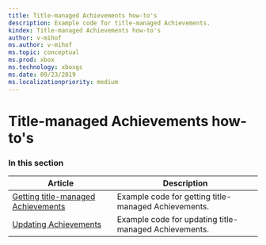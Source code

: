 ```yaml
---
title: Title-managed Achievements how-to's
description: Example code for title-managed Achievements.
kindex: Title-managed Achievements how-to's
author: v-mihof
ms.author: v-mihof
ms.topic: conceptual
ms.prod: xbox
ms.technology: xboxgc
ms.date: 09/23/2019
ms.localizationpriority: medium
---
```


# Title-managed Achievements how-to's


### In this section

| Article | Description |
|---------|-------------|
| [Getting title-managed Achievements](live-how-to-get-achievements.md) | Example code for getting title-managed Achievements. |
| [Updating Achievements](live-how-to-update-achievements.md) | Example code for updating title-managed Achievements. |
